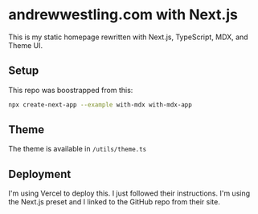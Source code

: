 # andrewwestling.com with Next.js

This is my static homepage rewritten with Next.js, TypeScript, MDX, and Theme UI.

## Setup

This repo was boostrapped from this:

```bash
npx create-next-app --example with-mdx with-mdx-app
```

## Theme

The theme is available in `/utils/theme.ts`

## Deployment

I'm using Vercel to deploy this. I just followed their instructions. I'm using the Next.js preset and I linked to the GitHub repo from their site.
